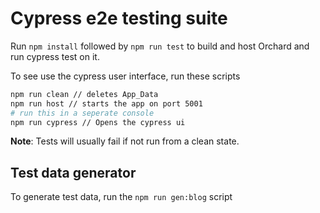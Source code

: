 # Cypress e2e testing suite

Run `npm install` followed by `npm run test` to build and host Orchard and run cypress test on it.

To see use the cypress user interface, run these scripts
```bash
npm run clean // deletes App_Data
npm run host // starts the app on port 5001
# run this in a seperate console
npm run cypress // Opens the cypress ui
```

**Note**: Tests will usually fail if not run from a clean state.

## Test data generator

To generate test data, run the `npm run gen:blog` script
